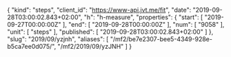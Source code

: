 {
  "kind": "steps",
  "client_id": "https://www-api.jvt.me/fit",
  "date": "2019-09-28T03:00:02.843+02:00",
  "h": "h-measure",
  "properties": {
    "start": [
      "2019-09-27T00:00:00Z"
    ],
    "end": [
      "2019-09-28T00:00:00Z"
    ],
    "num": [
      "9058"
    ],
    "unit": [
      "steps"
    ],
    "published": [
      "2019-09-28T03:00:02.843+02:00"
    ]
  },
  "slug": "2019/09/yzjnh",
  "aliases": [
    "/mf2/be7e2307-bee5-4349-928e-b5ca7ee0d075/",
    "/mf2/2019/09/yzJNH"
  ]
}
